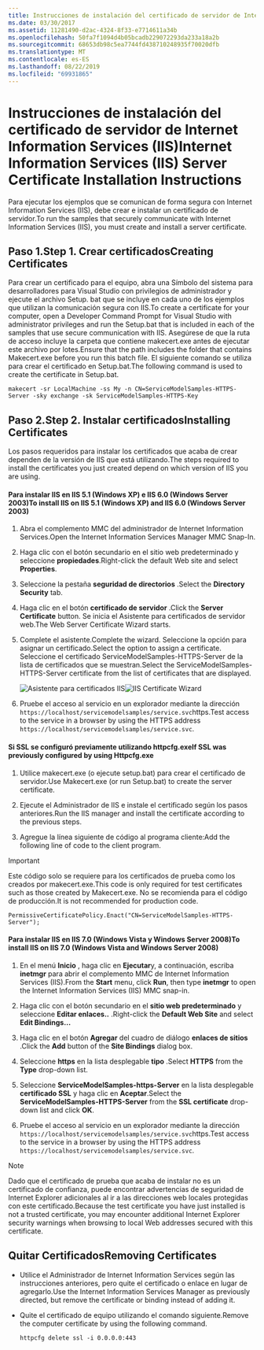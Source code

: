 ```yaml
---
title: Instrucciones de instalación del certificado de servidor de Internet Information Services (IIS)
ms.date: 03/30/2017
ms.assetid: 11281490-d2ac-4324-8f33-e7714611a34b
ms.openlocfilehash: 50fa7f1094d4b05bcadb229072293da233a18a2b
ms.sourcegitcommit: 68653db98c5ea7744fd438710248935f70020dfb
ms.translationtype: MT
ms.contentlocale: es-ES
ms.lasthandoff: 08/22/2019
ms.locfileid: "69931865"
---
```

# <a name="internet-information-services-iis-server-certificate-installation-instructions"></a><span data-ttu-id="b5eef-102">Instrucciones de instalación del certificado de servidor de Internet Information Services (IIS)</span><span class="sxs-lookup"><span data-stu-id="b5eef-102">Internet Information Services (IIS) Server Certificate Installation Instructions</span></span>
<span data-ttu-id="b5eef-103">Para ejecutar los ejemplos que se comunican de forma segura con Internet Information Services (IIS), debe crear e instalar un certificado de servidor.</span><span class="sxs-lookup"><span data-stu-id="b5eef-103">To run the samples that securely communicate with Internet Information Services (IIS), you must create and install a server certificate.</span></span>  
  
## <a name="step-1-creating-certificates"></a><span data-ttu-id="b5eef-104">Paso 1.</span><span class="sxs-lookup"><span data-stu-id="b5eef-104">Step 1.</span></span> <span data-ttu-id="b5eef-105">Crear certificados</span><span class="sxs-lookup"><span data-stu-id="b5eef-105">Creating Certificates</span></span>  
 <span data-ttu-id="b5eef-106">Para crear un certificado para el equipo, abra una Símbolo del sistema para desarrolladores para Visual Studio con privilegios de administrador y ejecute el archivo Setup. bat que se incluye en cada uno de los ejemplos que utilizan la comunicación segura con IIS.</span><span class="sxs-lookup"><span data-stu-id="b5eef-106">To create a certificate for your computer, open a Developer Command Prompt for Visual Studio with administrator privileges and run the Setup.bat that is included in each of the samples that use secure communication with IIS.</span></span> <span data-ttu-id="b5eef-107">Asegúrese de que la ruta de acceso incluye la carpeta que contiene makecert.exe antes de ejecutar este archivo por lotes.</span><span class="sxs-lookup"><span data-stu-id="b5eef-107">Ensure that the path includes the folder that contains Makecert.exe before you run this batch file.</span></span> <span data-ttu-id="b5eef-108">El siguiente comando se utiliza para crear el certificado en Setup.bat.</span><span class="sxs-lookup"><span data-stu-id="b5eef-108">The following command is used to create the certificate in Setup.bat.</span></span>  
  
```  
makecert -sr LocalMachine -ss My -n CN=ServiceModelSamples-HTTPS-Server -sky exchange -sk ServiceModelSamples-HTTPS-Key  
```  
  
## <a name="step-2-installing-certificates"></a><span data-ttu-id="b5eef-109">Paso 2.</span><span class="sxs-lookup"><span data-stu-id="b5eef-109">Step 2.</span></span> <span data-ttu-id="b5eef-110">Instalar certificados</span><span class="sxs-lookup"><span data-stu-id="b5eef-110">Installing Certificates</span></span>  
 <span data-ttu-id="b5eef-111">Los pasos requeridos para instalar los certificados que acaba de crear dependen de la versión de IIS que está utilizando.</span><span class="sxs-lookup"><span data-stu-id="b5eef-111">The steps required to install the certificates you just created depend on which version of IIS you are using.</span></span>  
  
#### <a name="to-install-iis-on-iis-51-windows-xp-and-iis-60-windows-server-2003"></a><span data-ttu-id="b5eef-112">Para instalar IIS en IIS 5.1 (Windows XP) e IIS 6.0 (Windows Server 2003)</span><span class="sxs-lookup"><span data-stu-id="b5eef-112">To install IIS on IIS 5.1 (Windows XP) and IIS 6.0 (Windows Server 2003)</span></span>  
  
1. <span data-ttu-id="b5eef-113">Abra el complemento MMC del administrador de Internet Information Services.</span><span class="sxs-lookup"><span data-stu-id="b5eef-113">Open the Internet Information Services Manager MMC Snap-In.</span></span>  
  
2. <span data-ttu-id="b5eef-114">Haga clic con el botón secundario en el sitio web predeterminado y seleccione **propiedades**.</span><span class="sxs-lookup"><span data-stu-id="b5eef-114">Right-click the default Web site and select **Properties**.</span></span>  
  
3. <span data-ttu-id="b5eef-115">Seleccione la pestaña **seguridad de directorios** .</span><span class="sxs-lookup"><span data-stu-id="b5eef-115">Select the **Directory Security** tab.</span></span>  
  
4. <span data-ttu-id="b5eef-116">Haga clic en el botón **certificado de servidor** .</span><span class="sxs-lookup"><span data-stu-id="b5eef-116">Click the **Server Certificate** button.</span></span> <span data-ttu-id="b5eef-117">Se inicia el Asistente para certificados de servidor web.</span><span class="sxs-lookup"><span data-stu-id="b5eef-117">The Web Server Certificate Wizard starts.</span></span>  
  
5. <span data-ttu-id="b5eef-118">Complete el asistente.</span><span class="sxs-lookup"><span data-stu-id="b5eef-118">Complete the wizard.</span></span> <span data-ttu-id="b5eef-119">Seleccione la opción para asignar un certificado.</span><span class="sxs-lookup"><span data-stu-id="b5eef-119">Select the option to assign a certificate.</span></span> <span data-ttu-id="b5eef-120">Seleccione el certificado ServiceModelSamples-HTTPS-Server de la lista de certificados que se muestran.</span><span class="sxs-lookup"><span data-stu-id="b5eef-120">Select the ServiceModelSamples-HTTPS-Server certificate from the list of certificates that are displayed.</span></span>  
  
     <span data-ttu-id="b5eef-121">![Asistente para certificados IIS](../../../../docs/framework/wcf/samples/media/iiscertificate-wizard.GIF "IISCertificate_Wizard")</span><span class="sxs-lookup"><span data-stu-id="b5eef-121">![IIS Certificate Wizard](../../../../docs/framework/wcf/samples/media/iiscertificate-wizard.GIF "IISCertificate_Wizard")</span></span>  
  
6. <span data-ttu-id="b5eef-122">Pruebe el acceso al servicio en un explorador mediante la dirección `https://localhost/servicemodelsamples/service.svc`https.</span><span class="sxs-lookup"><span data-stu-id="b5eef-122">Test access to the service in a browser by using the HTTPS address `https://localhost/servicemodelsamples/service.svc`.</span></span>  
  
#### <a name="if-ssl-was-previously-configured-by-using-httpcfgexe"></a><span data-ttu-id="b5eef-123">Si SSL se configuró previamente utilizando httpcfg.exe</span><span class="sxs-lookup"><span data-stu-id="b5eef-123">If SSL was previously configured by using Httpcfg.exe</span></span>  
  
1. <span data-ttu-id="b5eef-124">Utilice makecert.exe (o ejecute setup.bat) para crear el certificado de servidor.</span><span class="sxs-lookup"><span data-stu-id="b5eef-124">Use Makecert.exe (or run Setup.bat) to create the server certificate.</span></span>  
  
2. <span data-ttu-id="b5eef-125">Ejecute el Administrador de IIS e instale el certificado según los pasos anteriores.</span><span class="sxs-lookup"><span data-stu-id="b5eef-125">Run the IIS manager and install the certificate according to the previous steps.</span></span>  
  
3. <span data-ttu-id="b5eef-126">Agregue la línea siguiente de código al programa cliente:</span><span class="sxs-lookup"><span data-stu-id="b5eef-126">Add the following line of code to the client program.</span></span>  
  
> [!IMPORTANT]
>  <span data-ttu-id="b5eef-127">Este código solo se requiere para los certificados de prueba como los creados por makecert.exe.</span><span class="sxs-lookup"><span data-stu-id="b5eef-127">This code is only required for test certificates such as those created by Makecert.exe.</span></span> <span data-ttu-id="b5eef-128">No se recomienda para el código de producción.</span><span class="sxs-lookup"><span data-stu-id="b5eef-128">It is not recommended for production code.</span></span>  
  
```  
PermissiveCertificatePolicy.Enact("CN=ServiceModelSamples-HTTPS-Server");  
```  
  
#### <a name="to-install-iis-on-iis-70-windows-vista-and-windows-server-2008"></a><span data-ttu-id="b5eef-129">Para instalar IIS en IIS 7.0 (Windows Vista y Windows Server 2008)</span><span class="sxs-lookup"><span data-stu-id="b5eef-129">To install IIS on IIS 7.0 (Windows Vista and Windows Server 2008)</span></span>  
  
1. <span data-ttu-id="b5eef-130">En el menú **Inicio** , haga clic en **Ejecutar**y, a continuación, escriba **inetmgr** para abrir el complemento MMC de Internet Information Services (IIS).</span><span class="sxs-lookup"><span data-stu-id="b5eef-130">From the **Start** menu, click **Run**, then type **inetmgr** to open the Internet Information Services (IIS) MMC snap-in.</span></span>  
  
2. <span data-ttu-id="b5eef-131">Haga clic con el botón secundario en el **sitio web predeterminado** y seleccione **Editar enlaces..** .</span><span class="sxs-lookup"><span data-stu-id="b5eef-131">Right-click the **Default Web Site** and select **Edit Bindings…**</span></span>  
  
3. <span data-ttu-id="b5eef-132">Haga clic en el botón **Agregar** del cuadro de diálogo **enlaces de sitios** .</span><span class="sxs-lookup"><span data-stu-id="b5eef-132">Click the **Add** button of the **Site Bindings** dialog box.</span></span>  
  
4. <span data-ttu-id="b5eef-133">Seleccione **https** en la lista desplegable **tipo** .</span><span class="sxs-lookup"><span data-stu-id="b5eef-133">Select **HTTPS** from the **Type** drop-down list.</span></span>  
  
5. <span data-ttu-id="b5eef-134">Seleccione **ServiceModelSamples-https-Server** en la lista desplegable **certificado SSL** y haga clic en **Aceptar**.</span><span class="sxs-lookup"><span data-stu-id="b5eef-134">Select the **ServiceModelSamples-HTTPS-Server** from the **SSL certificate** drop-down list and click **OK**.</span></span>  
  
6. <span data-ttu-id="b5eef-135">Pruebe el acceso al servicio en un explorador mediante la dirección `https://localhost/servicemodelsamples/service.svc`https.</span><span class="sxs-lookup"><span data-stu-id="b5eef-135">Test access to the service in a browser by using the HTTPS address `https://localhost/servicemodelsamples/service.svc`.</span></span>  
  
> [!NOTE]
> <span data-ttu-id="b5eef-136">Dado que el certificado de prueba que acaba de instalar no es un certificado de confianza, puede encontrar advertencias de seguridad de Internet Explorer adicionales al ir a las direcciones web locales protegidas con este certificado.</span><span class="sxs-lookup"><span data-stu-id="b5eef-136">Because the test certificate you have just installed is not a trusted certificate, you may encounter additional Internet Explorer security warnings when browsing to local Web addresses secured with this certificate.</span></span>  
  
## <a name="removing-certificates"></a><span data-ttu-id="b5eef-137">Quitar Certificados</span><span class="sxs-lookup"><span data-stu-id="b5eef-137">Removing Certificates</span></span>  
  
- <span data-ttu-id="b5eef-138">Utilice el Administrador de Internet Information Services según las instrucciones anteriores, pero quite el certificado o enlace en lugar de agregarlo.</span><span class="sxs-lookup"><span data-stu-id="b5eef-138">Use the Internet Information Services Manager as previously directed, but remove the certificate or binding instead of adding it.</span></span>  
  
- <span data-ttu-id="b5eef-139">Quite el certificado de equipo utilizando el comando siguiente.</span><span class="sxs-lookup"><span data-stu-id="b5eef-139">Remove the computer certificate by using the following command.</span></span>  
  
    ```  
    httpcfg delete ssl -i 0.0.0.0:443  
    ```
